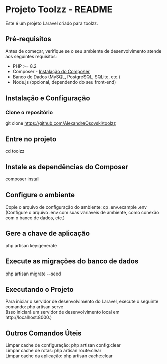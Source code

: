 # Projeto Toolzz - README

Este é um projeto Laravel criado para toolzz.

## Pré-requisitos

Antes de começar, verifique se o seu ambiente de desenvolvimento atende aos seguintes requisitos:

- PHP >= 8.2
- Composer - [Instalação do Composer](https://getcomposer.org/doc/00-intro.md)
- Banco de Dados (MySQL, PostgreSQL, SQLite, etc.)
- Node.js (opcional, dependendo do seu front-end)

## Instalação e Configuração

### Clone o repositório

git clone https://github.com/AlexandreOsovski/toolzz

## Entre no projeto
cd toolzz

## Instale as dependências do Composer
composer install

## Configure o ambiente
Copie o arquivo de configuração do ambiente: cp .env.example .env <br>
(Configure o arquivo .env com suas variáveis de ambiente, como conexão com o banco de dados, etc.)

## Gere a chave de aplicação
php artisan key:generate

## Execute as migrações do banco de dados
php artisan migrate --seed

## Executando o Projeto
Para iniciar o servidor de desenvolvimento do Laravel, execute o seguinte comando: php artisan serve <br>
(Isso iniciará um servidor de desenvolvimento local em http://localhost:8000.)

## Outros Comandos Úteis
Limpar cache de configuração: php artisan config:clear <br>
Limpar cache de rotas: php artisan route:clear <br>
Limpar cache da aplicação: php artisan cache:clear <br>


